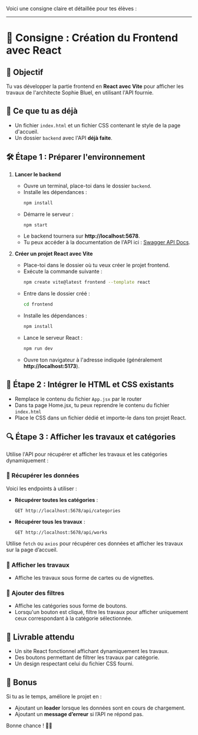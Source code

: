 Voici une consigne claire et détaillée pour tes élèves :  

---

# 🚀 Consigne : Création du Frontend avec React  

## 📝 Objectif  
Tu vas développer la partie frontend en **React avec Vite** pour afficher les travaux de l'architecte Sophie Bluel, en utilisant l'API fournie.  

## 📂 Ce que tu as déjà  
- Un fichier `index.html` et un fichier CSS contenant le style de la page d'accueil.  
- Un dossier `backend` avec l'API **déjà faite**.  

## 🛠 Étape 1 : Préparer l'environnement  
1. **Lancer le backend**  
   - Ouvre un terminal, place-toi dans le dossier `backend`.  
   - Installe les dépendances :  
     ```bash
     npm install
     ```
   - Démarre le serveur :  
     ```bash
     npm start
     ```
   - Le backend tournera sur **http://localhost:5678**.  
   - Tu peux accéder à la documentation de l'API ici : [Swagger API Docs](http://localhost:5678/api-docs/).  

2. **Créer un projet React avec Vite**  
   - Place-toi dans le dossier où tu veux créer le projet frontend.  
   - Exécute la commande suivante :  
     ```bash
     npm create vite@latest frontend --template react
     ```
   - Entre dans le dossier créé :  
     ```bash
     cd frontend
     ```
   - Installe les dépendances :  
     ```bash
     npm install
     ```
   - Lance le serveur React :  
     ```bash
     npm run dev
     ```
   - Ouvre ton navigateur à l'adresse indiquée (généralement **http://localhost:5173**).  

## 🎨 Étape 2 : Intégrer le HTML et CSS existants  
- Remplace le contenu du fichier `App.jsx` par le router
- Dans ta page Home.jsx, tu peux reprendre le contenu du fichier `index.html`
- Place le CSS dans un fichier dédié et importe-le dans ton projet React.  

## 🔍 Étape 3 : Afficher les travaux et catégories  
Utilise l'API pour récupérer et afficher les travaux et les catégories dynamiquement :  

### 📡 Récupérer les données  
Voici les endpoints à utiliser :  
- **Récupérer toutes les catégories** :  
  ```http
  GET http://localhost:5678/api/categories
  ```
- **Récupérer tous les travaux** :  
  ```http
  GET http://localhost:5678/api/works
  ```

Utilise `fetch` ou `axios` pour récupérer ces données et afficher les travaux sur la page d’accueil.  

### 🔹 Afficher les travaux  
- Affiche les travaux sous forme de cartes ou de vignettes.  

### 🔹 Ajouter des filtres  
- Affiche les catégories sous forme de boutons.  
- Lorsqu'un bouton est cliqué, filtre les travaux pour afficher uniquement ceux correspondant à la catégorie sélectionnée.  

## 🎯 Livrable attendu  
- Un site React fonctionnel affichant dynamiquement les travaux.  
- Des boutons permettant de filtrer les travaux par catégorie.  
- Un design respectant celui du fichier CSS fourni.  

## 🚀 Bonus  
Si tu as le temps, améliore le projet en :  
- Ajoutant un **loader** lorsque les données sont en cours de chargement.  
- Ajoutant un **message d’erreur** si l’API ne répond pas.  

Bonne chance ! 💪🔥